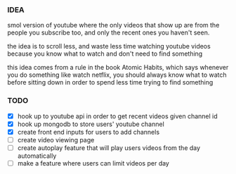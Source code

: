 ### IDEA  

smol version of youtube where the only videos that show up are from the people
you subscribe too, and only the recent ones you haven't seen.  

the idea is to scroll less, and waste less time watching youtube videos because
you know what to watch and don't need to find something  

this idea comes from a rule in the book Atomic Habits, which says whenever you
do something like watch netflix, you should always know what to watch before
sitting down in order to spend less time trying to find something  

### TODO  
- [x] hook up to youtube api in order to get recent videos given channel id  
- [x] hook up mongodb to store users' youtube channel  
- [x] create front end inputs for users to add channels  
- [ ] create video viewing page  
- [ ] create autoplay feature that will play users videos from the day
  automatically  
- [ ] make a feature where users can limit videos per day  
